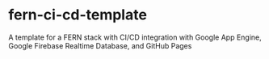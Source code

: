 # fern-ci-cd-template
A template for a FERN stack with CI/CD integration with Google App Engine, Google Firebase Realtime Database, and GitHub Pages
